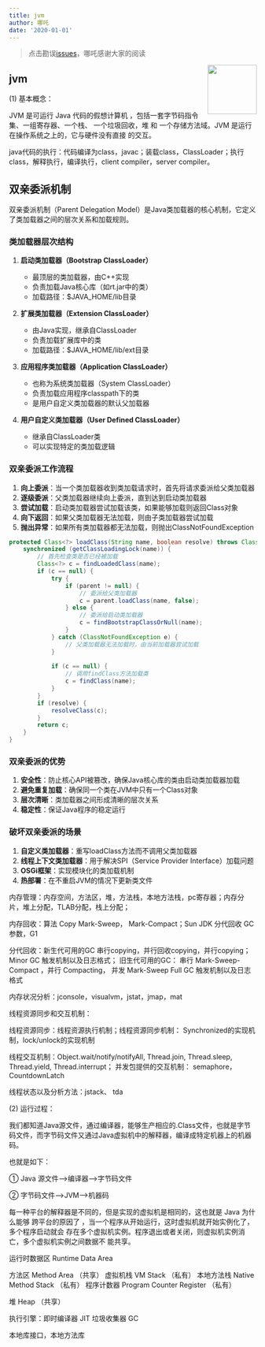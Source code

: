 ```yaml
---
title: jvm
author: 哪吒
date: '2020-01-01'
---
```


> 点击勘误[issues](https://github.com/webVueBlog/JavaPlusDoc/issues)，哪吒感谢大家的阅读

<img align="right" width="100" src="https://cdn.jsdelivr.net/gh/YunYouJun/yun/images/yun-alpha-compressed.png">

## jvm

(1) 基本概念：

JVM 是可运行 Java 代码的假想计算机 ，包括一套字节码指令集、一组寄存器、一个栈、
一个垃圾回收，堆 和 一个存储方法域。JVM 是运行在操作系统之上的，它与硬件没有直接
的交互。

java代码的执行：代码编译为class，javac；装载class，ClassLoader；执行class，解释执行，编译执行，client compiler，server compiler。

## 双亲委派机制

双亲委派机制（Parent Delegation Model）是Java类加载器的核心机制，它定义了类加载器之间的层次关系和加载规则。

### 类加载器层次结构

1. **启动类加载器（Bootstrap ClassLoader）**
   - 最顶层的类加载器，由C++实现
   - 负责加载Java核心库（如rt.jar中的类）
   - 加载路径：$JAVA_HOME/lib目录

2. **扩展类加载器（Extension ClassLoader）**
   - 由Java实现，继承自ClassLoader
   - 负责加载扩展库中的类
   - 加载路径：$JAVA_HOME/lib/ext目录

3. **应用程序类加载器（Application ClassLoader）**
   - 也称为系统类加载器（System ClassLoader）
   - 负责加载应用程序classpath下的类
   - 是用户自定义类加载器的默认父加载器

4. **用户自定义类加载器（User Defined ClassLoader）**
   - 继承自ClassLoader类
   - 可以实现特定的类加载逻辑

### 双亲委派工作流程

1. **向上委派**：当一个类加载器收到类加载请求时，首先将请求委派给父类加载器
2. **逐级委派**：父类加载器继续向上委派，直到达到启动类加载器
3. **尝试加载**：启动类加载器尝试加载该类，如果能够加载则返回Class对象
4. **向下返回**：如果父类加载器无法加载，则由子类加载器尝试加载
5. **抛出异常**：如果所有类加载器都无法加载，则抛出ClassNotFoundException

```java
protected Class<?> loadClass(String name, boolean resolve) throws ClassNotFoundException {
    synchronized (getClassLoadingLock(name)) {
        // 首先检查类是否已经被加载
        Class<?> c = findLoadedClass(name);
        if (c == null) {
            try {
                if (parent != null) {
                    // 委派给父类加载器
                    c = parent.loadClass(name, false);
                } else {
                    // 委派给启动类加载器
                    c = findBootstrapClassOrNull(name);
                }
            } catch (ClassNotFoundException e) {
                // 父类加载器无法加载时，由当前加载器尝试加载
            }
            
            if (c == null) {
                // 调用findClass方法加载类
                c = findClass(name);
            }
        }
        if (resolve) {
            resolveClass(c);
        }
        return c;
    }
}
```

### 双亲委派的优势

1. **安全性**：防止核心API被篡改，确保Java核心库的类由启动类加载器加载
2. **避免重复加载**：确保同一个类在JVM中只有一个Class对象
3. **层次清晰**：类加载器之间形成清晰的层次关系
4. **稳定性**：保证Java程序的稳定运行

### 破坏双亲委派的场景

1. **自定义类加载器**：重写loadClass方法而不调用父类加载器
2. **线程上下文类加载器**：用于解决SPI（Service Provider Interface）加载问题
3. **OSGi框架**：实现模块化的类加载机制
4. **热部署**：在不重启JVM的情况下更新类文件

内存管理：内存空间，方法区，堆，方法栈，本地方法栈，pc寄存器；内存分片，堆上分配，TLAB分配，栈上分配；

内存回收：算法 Copy Mark-Sweep， Mark-Compact；Sun JDK 分代回收 GC参数，G1

分代回收：新生代可用的GC 串行copying，并行回收copying，并行copying；  Minor GC 触发机制以及日志格式；
旧生代可用的GC： 串行 Mark-Sweep-Compact ，并行 Compacting， 并发 Mark-Sweep
Full GC 触发机制以及日志格式

内存状况分析：jconsole，visualvm，jstat，jmap，mat

线程资源同步和交互机制：

线程资源同步：线程资源执行机制；线程资源同步机制： Synchronized的实现机制，lock/unlock的实现机制

线程交互机制：Object.wait/notify/notifyAll, Thread.join, Thread.sleep, Thread.yield, Thread.interrupt；  并发包提供的交互机制： semaphore，CountdownLatch

线程状态以及分析方法：jstack、 tda

(2) 运行过程：

我们都知道Java源文件，通过编译器，能够生产相应的.Class文件，也就是字节码文件，而字节码文件又通过Java虚拟机中的解释器，编译成特定机器上的机器码。

也就是如下：

① Java 源文件—->编译器—->字节码文件

② 字节码文件—->JVM—->机器码

每一种平台的解释器是不同的，但是实现的虚拟机是相同的，这也就是 Java 为什么能够
跨平台的原因了 ，当一个程序从开始运行，这时虚拟机就开始实例化了，多个程序启动就会
存在多个虚拟机实例。程序退出或者关闭，则虚拟机实例消亡，多个虚拟机实例之间数据不
能共享。


运行时数据区 Runtime Data Area

方法区 Method Area （共享）   虚拟机栈 VM Stack （私有）  本地方法栈 Native Method Stack （私有）  程序计数器 Program Counter Register （私有）

堆 Heap （共享）

执行引擎：即时编译器 JIT  垃圾收集器 GC

本地库接口，本地方法库

